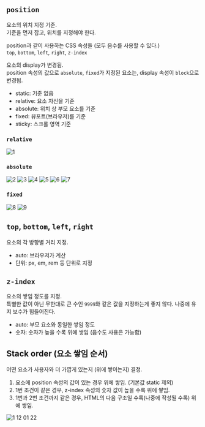 ## `position`

요소의 위치 지정 기준.  
기준을 먼저 잡고, 위치를 지정해야 한다.

position과 같이 사용하는 CSS 속성들 (모두 음수를 사용할 수 있다.)  
`top`, `bottom`, `left`, `right`, `z-index`

요소의 display가 변경됨.  
position 속성의 값으로 `absolute`, `fixed`가 지정된 요소는, display 속성이 `block`으로 변경됨.

- static: 기준 없음
- relative: 요소 자신을 기준
- absolute: 위치 상 부모 요소를 기준
- fixed: 뷰포트(브라우저)를 기준
- sticky: 스크롤 영역 기준

### `relative`

![1](https://github.com/cyb9701/study-various-things/assets/59527787/26dcb55a-dc37-451f-b052-2e0e8cb3abd1)

### `absolute`

![2](https://github.com/cyb9701/study-various-things/assets/59527787/60d1fe54-fd87-4ec6-804d-79316b3524e3)
![3](https://github.com/cyb9701/study-various-things/assets/59527787/9f4a92ee-8a91-402e-b1dc-63e7fa93bc6b)
![4](https://github.com/cyb9701/study-various-things/assets/59527787/7bb72f1b-3e03-413f-98bd-fd7f13839cfb)
![5](https://github.com/cyb9701/study-various-things/assets/59527787/0cf5f81b-3edf-4b32-977e-d03f27267683)
![6](https://github.com/cyb9701/study-various-things/assets/59527787/5571ebdf-4bd9-4407-aa62-dd1a244f7ac6)
![7](https://github.com/cyb9701/study-various-things/assets/59527787/5eaa7514-b51e-497d-931f-33ba29b623a6)

### `fixed`

![8](https://github.com/cyb9701/study-various-things/assets/59527787/b32855dd-5c59-4c17-9cc5-7683af445954)
![9](https://github.com/cyb9701/study-various-things/assets/59527787/5ac1b529-bd4b-43ef-b0c6-45004316bfb5)

## `top`, `bottom`, `left`, `right`

요소의 각 방향별 거리 지정.

- auto: 브라우저가 계산
- 단위: px, em, rem 등 단위로 지정

## `z-index`

요소의 쌓임 정도를 지정.  
특별한 값이 아닌 무한대로 큰 수인 `9999`와 같은 값을 지정하는게 좋지 않다. 나중에 유지 보수가 힘들어진다.

- auto: 부모 요소와 동일한 쌓임 정도
- 숫자: 숫자가 높을 수록 위에 쌓임 (음수도 사용은 가능함)

## Stack order (요소 쌓임 순서)

어떤 요소가 사용자와 더 가깝게 있는지 (위에 쌓이는지) 결정.

1. 요소에 position 속성의 값이 있는 경우 위에 쌓임. (기본값 static 제외)
2. 1번 조건이 같은 경우, z-index 속성의 숫자 값이 높을 수록 위에 쌓임.
3. 1번과 2번 조건까지 같은 경우, HTML의 다음 구조일 수록(나중에 작성될 수록) 위에 쌓임.

![1 12 01 22](https://github.com/cyb9701/study-various-things/assets/59527787/ad5b557e-d74f-4a4a-9d6f-fe6a2b452d2f)
